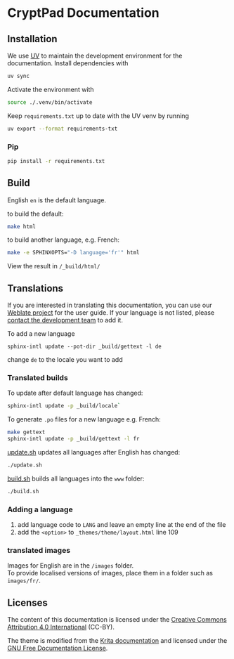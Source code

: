# CryptPad Documentation
## Installation 

We use [UV](https://docs.astral.sh/uv/#getting-started) to maintain the development environment for the documentation. Install dependencies with 

```bash
uv sync
```

Activate the environment with 

```bash
source ./.venv/bin/activate
```

Keep `requirements.txt` up to date with the UV venv by running

```bash
uv export --format requirements-txt
```

### Pip
```bash
pip install -r requirements.txt
```

## Build
English `en` is the default language.

to build the default:  
```bash
make html
```

to build another language, e.g. French: 
```bash
make -e SPHINXOPTS="-D language='fr'" html
```

View the result in `/_build/html/`

## Translations
If you are interested in translating this documentation, you can use our [Weblate project](https://weblate.cryptpad.org/projects/user-guide/) for the user guide. If your language is not listed, please [contact the development team](https://cryptpad.fr/contact.html) to add it.

To add a new language
```
sphinx-intl update --pot-dir _build/gettext -l de
```
change `de` to the locale you want to add

### Translated builds
To update after default language has changed:  
```bash
sphinx-intl update -p _build/locale`
```

To generate `.po` files for a new language e.g. French:  
```bash
make gettext
sphinx-intl update -p _build/gettext -l fr
```

[update.sh](update.sh) updates all languages after English has changed: 
```bash
./update.sh
```

[build.sh](build.sh) builds all languages into the `www` folder: 
```bash
./build.sh
```

### Adding a language
1. add language code to `LANG` and leave an empty line at the end of the file
2. add the `<option>` to `_themes/theme/layout.html` line 109

### translated images
Images for English are in the `/images` folder.  
To provide localised versions of images, place them in a folder such as `images/fr/`.

## Licenses
The content of this documentation is licensed under the [Creative Commons Attribution 4.0 International](LICENSE) (CC-BY).

The theme is modified from the [Krita documentation](https://invent.kde.org/documentation/docs-krita-org/-/tree/master/) and licensed under the [GNU Free Documentation License](_themes/theme/LICENSE).
